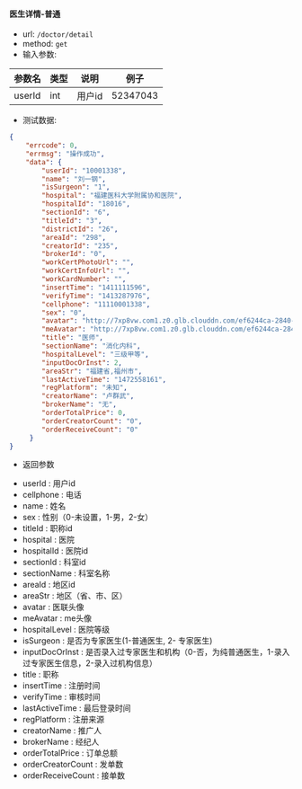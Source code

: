 <a name="detail-normal"></a>
#### 医生详情-普通

* url: `/doctor/detail`
* method: `get`
* 输入参数:  

| 参数名 | 类型 | 说明 | 例子 | 
| ----- | ---- | ---- | ---- | 
| userId | int |  用户id | 52347043|


* 测试数据:

```json
{
    "errcode": 0, 
    "errmsg": "操作成功", 
    "data": {
        "userId": "10001338",
        "name": "刘一钢",
        "isSurgeon": "1",
        "hospital": "福建医科大学附属协和医院",
        "hospitalId": "18016",
        "sectionId": "6",
        "titleId": "3",
        "districtId": "26",
        "areaId": "298",
        "creatorId": "235",
        "brokerId": "0",
        "workCertPhotoUrl": "",
        "workCertInfoUrl": "",
        "workCardNumber": "",
        "insertTime": "1411111596",
        "verifyTime": "1413287976",
        "cellphone": "11110001338",
        "sex": "0",
        "avatar": "http://7xp8vw.com1.z0.glb.clouddn.com/ef6244ca-2840-44dc-90ed-18a9a38d7b8b.jpg",
        "meAvatar": "http://7xp8vw.com1.z0.glb.clouddn.com/ef6244ca-2840-44dc-90ed-18a9a38d7b8b.jpg",
        "title": "医师",
        "sectionName": "消化内科",
        "hospitalLevel": "三级甲等",
        "inputDocOrInst": 2,
        "areaStr": "福建省,福州市",
        "lastActiveTime": "1472558161",
        "regPlatform": "未知",
        "creatorName": "卢群武",
        "brokerName": "无",
        "orderTotalPrice": 0,
        "orderCreatorCount": "0",
        "orderReceiveCount": "0"
     }
}
```

* 返回参数
 - userId : 用户id
 - cellphone : 电话
 - name : 姓名
 - sex : 性别（0-未设置，1-男，2-女）
 - titleId : 职称id
 - hospital : 医院
 - hospitalId : 医院id
 - sectionId : 科室id
 - sectionName : 科室名称
 - areaId : 地区id
 - areaStr : 地区（省、市、区）
 - avatar : 医联头像
 - meAvatar : me头像
 - hospitalLevel : 医院等级
 - isSurgeon : 是否为专家医生(1-普通医生, 2- 专家医生)
 - inputDocOrInst : 是否录入过专家医生和机构（0-否，为纯普通医生，1-录入过专家医生信息，2-录入过机构信息）
 - title : 职称
 - insertTime : 注册时间
 - verifyTime : 审核时间
 - lastActiveTime : 最后登录时间
 - regPlatform : 注册来源
 - creatorName : 推广人
 - brokerName : 经纪人
 - orderTotalPrice : 订单总额
 - orderCreatorCount : 发单数
 - orderReceiveCount : 接单数